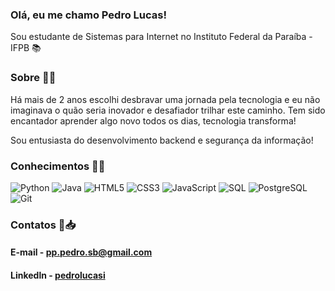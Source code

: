 ### Olá, eu me chamo Pedro Lucas!

Sou estudante de Sistemas para Internet no Instituto Federal da Paraíba - IFPB 📚

### Sobre 🧑‍💻

Há mais de 2 anos escolhi desbravar uma jornada pela tecnologia e eu não imaginava o quão seria inovador e desafiador trilhar este caminho. Tem sido encantador aprender algo novo todos os dias, tecnologia transforma! 

Sou entusiasta do desenvolvimento backend e segurança da informação!

### Conhecimentos 🧠💡

![Python](https://img.shields.io/badge/-Python-3776AB?style=flat&logo=python&logoColor=white)
![Java](https://img.shields.io/badge/-Java-007396?style=flat&logo=java&logoColor=white)
![HTML5](https://img.shields.io/badge/-HTML5-E34F26?style=flat&logo=html5&logoColor=white)
![CSS3](https://img.shields.io/badge/-CSS3-1572B6?style=flat&logo=css3)
![JavaScript](https://img.shields.io/badge/-JavaScript-F7DF1E?style=flat&logo=javascript&logoColor=black)
![SQL](https://img.shields.io/badge/-SQL-4479A1?style=flat&logo=mysql&logoColor=white)
![PostgreSQL](https://img.shields.io/badge/-PostgreSQL-336791?style=flat&logo=postgresql&logoColor=white)
![Git](https://img.shields.io/badge/-Git-F05032?style=flat&logo=git&logoColor=white)

### Contatos 📱📥

####  E-mail - [pp.pedro.sb@gmail.com](mailto:pp.pedro.sb@gmail.com)
####  Linkedln - [pedrolucasi](https://linkedin.com/in/pedro-lucas-b7a2b0208) 


